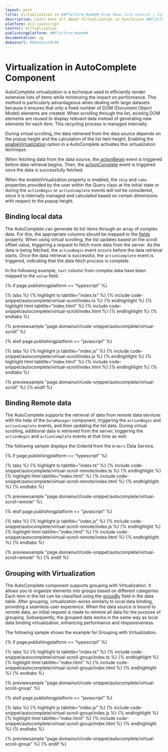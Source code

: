 ```yaml
---
layout: post
title: Virtualization in ##Platform_Name## Drop down list control | Syncfusion
description: Learn here all about Virtualization in Syncfusion ##Platform_Name## Drop down list control of Syncfusion Essential JS 2 and more.
platform: ej2-javascript
control: Virtualization 
publishingplatform: ##Platform_Name##
documentation: ug
domainurl: ##DomainURL##
---
```


# Virtualization in AutoComplete Component

AutoComplete virtualization is a technique used to efficiently render extensive lists of items while minimizing the impact on performance. This method is particularly advantageous when dealing with large datasets because it ensures that only a fixed number of DOM (Document Object Model) elements are created. When scrolling through the list, existing DOM elements are reused to display relevant data instead of generating new elements for each item. This recycling process is managed internally.
 
During virtual scrolling, the data retrieved from the data source depends on the popup height and the calculation of the list item height. Enabling the [enableVirtualization](../api/auto-complete/#enableVirtualization) option in a AutoComplete activates this virtualization technique.
 
When fetching data from the data source, the [actionBegin](../api/auto-complete/#actionbegin) event is triggered before data retrieval begins. Then, the [actionComplete](../api/auto-complete/#actioncomplete) event is triggered once the data is successfully fetched.

When the enableVirtualization property is enabled, the `skip` and `take` properties provided by the user within the Query class at the initial state or during the `actionBegin` or `actionComplete` events will not be considered, since it is internally managed and calculated based on certain dimensions with respect to the popup height.

## Binding local data

The AutoComplete can generate its list items through an array of complex data. For this, the appropriate columns should be mapped to the [fields](../api/drop-down-list/#fields) property. When using virtual scrolling, the list updates based on the scroll offset value, triggering a request to fetch more data from the server. As the data is being fetched, the `actionBegin` event occurs before the data retrieval starts. Once the data retrieval is successful, the `actionComplete` event is triggered, indicating that the data fetch process is complete.

In the following example, `text` column from complex data have been mapped to the `value` field.

{% if page.publishingplatform == "typescript" %}

 {% tabs %}
{% highlight ts tabtitle="index.ts" %}
{% include code-snippet/autocomplete/virtual-scroll/index.ts %}
{% endhighlight %}
{% highlight html tabtitle="index.html" %}
{% include code-snippet/autocomplete/virtual-scroll/index.html %}
{% endhighlight %}
{% endtabs %}
        
{% previewsample "page.domainurl/code-snippet/autocomplete/virtual-scroll" %}

{% elsif page.publishingplatform == "javascript" %}

{% tabs %}
{% highlight js tabtitle="index.js" %}
{% include code-snippet/autocomplete/virtual-scroll/index.js %}
{% endhighlight %}
{% highlight html tabtitle="index.html" %}
{% include code-snippet/autocomplete/virtual-scroll/index.html %}
{% endhighlight %}
{% endtabs %}

{% previewsample "page.domainurl/code-snippet/autocomplete/virtual-scroll" %}
{% endif %}


## Binding Remote data

The AutoComplete supports the retrieval of data from remote data services with the help of the `DataManager` component, triggering the `actionBegin` and `actionComplete` events, and then updating the list data. During virtual scrolling, additional data is retrieved from the server, triggering the `actionBegin` and `actionComplete` events at that time as well.

The following sample displays the OrderId from the `Orders` Data Service.

{% if page.publishingplatform == "typescript" %}

 {% tabs %}
{% highlight ts tabtitle="index.ts" %}
{% include code-snippet/autocomplete/virtual-scroll-remote/index.ts %}
{% endhighlight %}
{% highlight html tabtitle="index.html" %}
{% include code-snippet/autocomplete/virtual-scroll-remote/index.html %}
{% endhighlight %}
{% endtabs %}
        
{% previewsample "page.domainurl/code-snippet/autocomplete/virtual-scroll-remote" %}

{% elsif page.publishingplatform == "javascript" %}

{% tabs %}
{% highlight js tabtitle="index.js" %}
{% include code-snippet/autocomplete/virtual-scroll-remote/index.js %}
{% endhighlight %}
{% highlight html tabtitle="index.html" %}
{% include code-snippet/autocomplete/virtual-scroll-remote/index.html %}
{% endhighlight %}
{% endtabs %}

{% previewsample "page.domainurl/code-snippet/autocomplete/virtual-scroll-remote" %}
{% endif %}

## Grouping with Virtualization

The AutoComplete component supports grouping with Virtualization. It allows you to organize elements into groups based on different categories. Each item in the list can be classified using the [groupBy](../api/auto-complete/#fields) field in the data table. After grouping, virtualization works similarly to local data binding, providing a seamless user experience. When the data source is bound to remote data, an initial request is made to retrieve all data for the purpose of grouping. Subsequently, the grouped data works in the same way as local data binding virtualization, enhancing performance and responsiveness.

The following sample shows the example for Grouping with Virtualization.

{% if page.publishingplatform == "typescript" %}

 {% tabs %}
{% highlight ts tabtitle="index.ts" %}
{% include code-snippet/autocomplete/virtual-scroll-group/index.ts %}
{% endhighlight %}
{% highlight html tabtitle="index.html" %}
{% include code-snippet/autocomplete/virtual-scroll-group/index.html %}
{% endhighlight %}
{% endtabs %}
        
{% previewsample "page.domainurl/code-snippet/autocomplete/virtual-scroll-group" %}

{% elsif page.publishingplatform == "javascript" %}

{% tabs %}
{% highlight js tabtitle="index.js" %}
{% include code-snippet/autocomplete/virtual-scroll-group/index.js %}
{% endhighlight %}
{% highlight html tabtitle="index.html" %}
{% include code-snippet/autocomplete/virtual-scroll-group/index.html %}
{% endhighlight %}
{% endtabs %}

{% previewsample "page.domainurl/code-snippet/autocomplete/virtual-scroll-group" %}
{% endif %}

